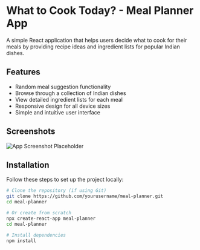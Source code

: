 # What to Cook Today? - Meal Planner App

A simple React application that helps users decide what to cook for their meals by providing recipe ideas and ingredient lists for popular Indian dishes.

## Features

- Random meal suggestion functionality
- Browse through a collection of Indian dishes
- View detailed ingredient lists for each meal
- Responsive design for all device sizes
- Simple and intuitive user interface

## Screenshots

![App Screenshot Placeholder](/api/placeholder/800/400)

## Installation

Follow these steps to set up the project locally:

```bash
# Clone the repository (if using Git)
git clone https://github.com/yourusername/meal-planner.git
cd meal-planner

# Or create from scratch
npx create-react-app meal-planner
cd meal-planner

# Install dependencies
npm install